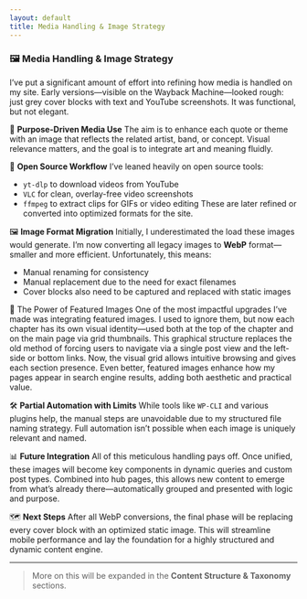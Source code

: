 ```yaml
---
layout: default
title: Media Handling & Image Strategy
---
```


### 🖼️ Media Handling & Image Strategy

I’ve put a significant amount of effort into refining how media is handled on my site. Early versions—visible on the Wayback Machine—looked rough: just grey cover blocks with text and YouTube screenshots. It was functional, but not elegant.

🎯 **Purpose-Driven Media Use**
The aim is to enhance each quote or theme with an image that reflects the related artist, band, or concept. Visual relevance matters, and the goal is to integrate art and meaning fluidly.

🔧 **Open Source Workflow**
I’ve leaned heavily on open source tools:

* `yt-dlp` to download videos from YouTube
* `VLC` for clean, overlay-free video screenshots
* `ffmpeg` to extract clips for GIFs or video editing
  These are later refined or converted into optimized formats for the site.

🖼️ **Image Format Migration**
Initially, I underestimated the load these images would generate. I’m now converting all legacy images to **WebP** format—smaller and more efficient. Unfortunately, this means:

* Manual renaming for consistency
* Manual replacement due to the need for exact filenames
* Cover blocks also need to be captured and replaced with static images

📸 The Power of Featured Images
One of the most impactful upgrades I’ve made was integrating featured images. I used to ignore them, but now each chapter has its own visual identity—used both at the top of the chapter and on the main page via grid thumbnails. This graphical structure replaces the old method of forcing users to navigate via a single post view and the left-side or bottom links. Now, the visual grid allows intuitive browsing and gives each section presence. Even better, featured images enhance how my pages appear in search engine results, adding both aesthetic and practical value.

🛠️ **Partial Automation with Limits**
While tools like `WP-CLI` and various plugins help, the manual steps are unavoidable due to my structured file naming strategy. Full automation isn’t possible when each image is uniquely relevant and named.

📊 **Future Integration**
All of this meticulous handling pays off. Once unified, these images will become key components in dynamic queries and custom post types. Combined into hub pages, this allows new content to emerge from what’s already there—automatically grouped and presented with logic and purpose.

🗺️ **Next Steps**
After all WebP conversions, the final phase will be replacing every cover block with an optimized static image. This will streamline mobile performance and lay the foundation for a highly structured and dynamic content engine.

---

> More on this will be expanded in the **Content Structure & Taxonomy** sections.
